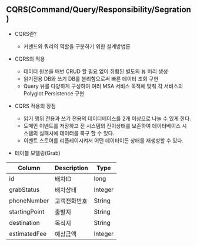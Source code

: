 
## CQRS(Command/Query/Responsibility/Segration)

- CQRS란?
  - 커맨드와 쿼리의 역할을 구분하기 위한 설계방법론
  
- CQRS의 적용
  -   데이터 원본을 매번 CRUD 할 필요 없이 취합된 별도의 뷰 미리 생성
  -   읽기전용 DB와 쓰기 DB를 분리함으로써 빠른 데이터 조회 구현
  -   Query 뷰를 다양하게 구성하여 여러 MSA 서비스 목적에 맞춰 각 서비스의 Polyglot Persistence 구현

- CQRS 적용의 장점
  -   읽기 행위 전용과 쓰기 전용의 데이터베이스를 2개 이상으로 나눌 수 있게 한다.
  -   도메인 이벤트를 저장하고 전 시스템의 전이상태를 보존하여 데이터베이스 시스템의 실패시에 데이터를 복구 할 수 있다.
  -   이벤트 스토어를 리플레이시켜서 어떤 데이터이든 상태를 재생성할 수 있다.

- 테이블 모델링(Grab)

|Column|Description|Type|
|------|---|---|
|id|배차ID|long|
|grabStatus|배차상태|Integer|
|phoneNumber|고객전화번호|String|
|startingPoint|출발지|String|
|destination|목적지|String|
|estimatedFee|예상금액|Integer|
